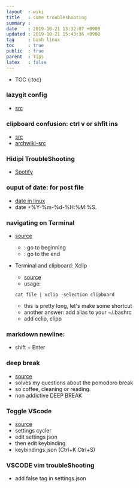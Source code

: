 ```yaml
---
layout  : wiki
title   : some troubleshooting
summary : 
date    : 2019-10-21 13:32:07 +0900
updated : 2019-10-21 15:43:36 +0900
tag     : bash linux
toc     : true
public  : true
parent  : Tips
latex   : false
---
```

* TOC
{:toc}

### lazygit config
- [src](https://stackoverflow.com/questions/19595067/git-add-commit-and-push-commands-in-one)

### clipboard confusion: ctrl v or shfit ins
- [src](https://askubuntu.com/questions/26655/how-do-you-know-when-to-use-shiftinsert-vs-ctrl-v-vs-right-click-paste-to-paste)
- [archwiki-src](https://wiki.archlinux.org/index.php/clipboard)

### Hidipi TroubleShooting
- [Spotify](https://community.spotify.com/t5/Desktop-Linux/Linux-client-barely-usable-on-HiDPI-displays/td-p/1067272)

### ouput of date: for post file
- [date in linux](https://stackoverflow.com/questions/18458839/how-to-get-the-current-date-and-time-in-the-terminal-and-set-a-custom-command-in)
- date +%Y-%m-%d-%H:%M:%S.

### navigating on Terminal
- [source](https://www.howtogeek.com/howto/ubuntu/keyboard-shortcuts-for-bash-command-shell-for-ubuntu-debian-suse-redhat-linux-etc/)
    - <C-A> : go to beginning
    - <C-E> : go to the end

- Terminal and clipboard: Xclip
    - [source](https://stackoverflow.com/questions/5130968/how-can-i-copy-the-output-of-a-command-directly-into-my-clipboard)
    - usage: 
    ```
    cat file | xclip -selection clipboard
    ```
    - this is pretty long, let's make some shortcut
    - another answer: add alias to your ~/.bashrc
    - add cclip, clipp

### markdown newline:
- shift + Enter


### deep break
- [source](http://calnewport.com/blog/2016/09/14/on-deep-breaks/)
- solves my questions about the pomodoro break
- so coffee, cleaning or reading.
- non addictive DEEP BREAK

### Toggle VScode
- [source](https://github.com/Microsoft/vscode/issues/52735)
- settings cycler
- edit settings json
- then edit keybinding
- keybindings.json (Ctrl+K Ctrl+S)

### VSCODE vim troubleShooting
- add false tag in settings.json


